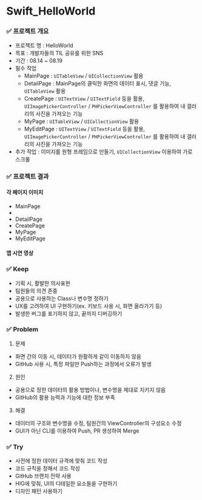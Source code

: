 # Swift_HelloWorld

### ✅ 프로젝트 개요

- 프로젝트 명 : HelloWorld
- 목표 : 개발자들의 TIL 공유를 위한 SNS
- 기간 : 08.14 ~ 08.19
- 필수 작업
  - MainPage : `UITableView` / `UICollectionView` 활용
  - DetailPage : MainPage의 클릭한 화면의 데이터 표시, 댓글 기능, `UITableView` 활용
  - CreatePage : `UITextView` / `UITextField` 등을 활용, `UIImagePickerController` / `PHPickerViewController` 를 활용하여 내 갤러리의 사진을 가져오는 기능
  - MyPage : `UITableView` / `UICollectionView` 활용
  - MyEditPage : `UITextView` / `UITextField` 등을 활용, `UIImagePickerController` / `PHPickerViewController` 를 활용하여 내 갤러리의 사진을 가져오는 기능
- 추가 작업 : 이미지를 원형 프레임으로 만들기, `UICollectionView` 이용하여 가로 스크롤

### ✅ 프로젝트 결과

#### 각 페이지 이미지
- MainPage
- 
- DetailPage
- CreatePage
- MyPage
- MyEditPage

#### 앱 시연 영상

### ✅ Keep

- 기획 시, 활발한 의사표현
- 팀원들의 의견 존중
- 공용으로 사용하는 Class나 변수명 정하기
- UX를 고려하여 UI 구현하기(ex. 키보드 사용 시, 화면 올라가기 등)
- 발생한 버그를 포기하지 않고, 끝까지 디버깅하기

### ✅ Problem

1) 문제
- 화면 간의 이동 시, 데이터가 원활하게 같이 이동하지 않음
- GitHub 사용 시, 특정 파일만 Push하는 과정에서 오류가 발생

2) 원인
- 공용으로 정한 데이터의 활용 방법이나, 변수명을 제대로 지키지 않음
- GitHub의 활용 능력과 기능에 대한 정보 부족

3) 해결
- 데이터의 구조와 변수명을 수정, 팀원간의 ViewController의 구성요소 수정
- GUI가 아닌 CLI를 이용하여 Push, PR 생성하여 Merge

### ✅ Try

- 사전에 정한 데이터 규격에 맞춰 코드 작성
- 코드 규칙을 정해서 코드 작성
- GitHub 브랜치 전략 사용
- HIG에 맞춰, UI의 디테일한 요소들을 구현하기
- 디자인 패턴 사용하기
